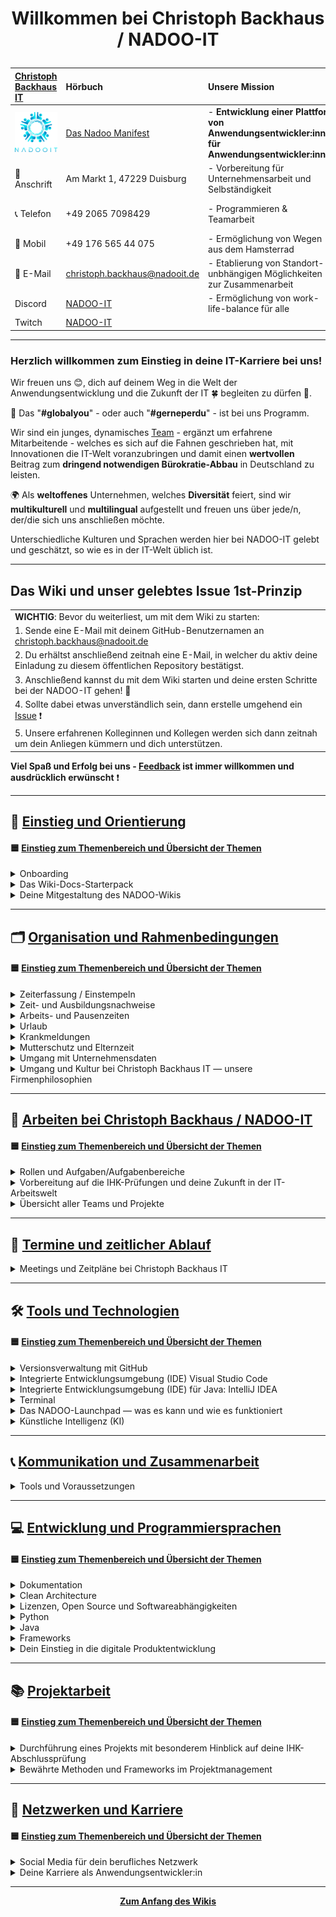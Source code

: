 # <p align="center">Willkommen bei Christoph Backhaus / NADOO-IT</p>

| [Christoph Backhaus IT](https://wirrettendeinezeit.de) | **Hörbuch**                                                                                                                                                | **Unsere Mission**                                                                              | **Unsere Kernwerte**                                                                           |
| :----------------------------------------------------- | :--------------------------------------------------------------------------------------------------------------------------------------------------------- | :---------------------------------------------------------------------------------------------- | :--------------------------------------------------------------------------------------------- |
| ![NADOO-IT](images/nadooit.png)                        | [Das Nadoo Manifest](https://open.spotify.com/playlist/46JIKBvnuF7tYp9RSVUMFC?si=5e7145b2b7d34bc4&trk=public_post_comment-text&nd=1&dlsi=fb9cdd3ba7aa415a) | - **Entwicklung einer Plattform von Anwendungsentwickler:innen für Anwendungsentwickler:innen** | - **Es gibt keine Fehler, sondern ausschließlich Chancen, sich gemeinsam weiterzuentwickeln!** |
| 🏣 Anschrift                                           | Am Markt 1, 47229 Duisburg                                                                                                                                 | - Vorbereitung für Unternehmensarbeit und Selbständigkeit                                       | - **Es gibt keine dummen Fragen!**                                                             |
| 📞 Telefon                                             | +49 2065 7098429                                                                                                                                           | - Programmieren & Teamarbeit                                                                    | - **nur gemeinsam/zusammen sind wir stark!**                                                   |
| 📱 Mobil                                               | +49 176 565 44 075                                                                                                                                         | - Ermöglichung von Wegen aus dem Hamsterrad                                                     |                                                                                                |
| 📧 E-Mail                                              | <christoph.backhaus@nadooit.de>                                                                                                                            | - Etablierung von Standort-unbhängigen Möglichkeiten zur Zusammenarbeit                         |                                                                                                |
| Discord                                                | [NADOO-IT](https://discord.gg/Ffv4JTFE7E)                                                                                                                  | - Ermöglichung von work-life-balance für alle                                                   | -Vereinbarkeit von Job & Familie                                                               |
| Twitch                                                 | [NADOO-IT](https://www.twitch.tv/nadooit_christophba)                                                                                                      |                                                                                                 |                                                                                                |

---

### Herzlich willkommen zum Einstieg in deine IT-Karriere bei uns!

Wir freuen uns 😊, dich auf deinem Weg in die Welt der Anwendungsentwicklung und die Zukunft der IT 🍀 begleiten zu dürfen 🙏.

🤝 Das "**#globalyou**" - oder auch "**#gerneperdu**" - ist bei uns Programm.

Wir sind ein junges, dynamisches [Team](https://github.com/orgs/NADOOIT/people) - ergänzt um erfahrene Mitarbeitende - welches es sich auf die Fahnen geschrieben hat, mit Innovationen die IT-Welt voranzubringen und damit einen **wertvollen** Beitrag zum **dringend notwendigen Bürokratie-Abbau** in Deutschland zu leisten.

🌍 Als **weltoffenes** Unternehmen, welches **Diversität** feiert, sind wir **multikulturell** und **multilingual** aufgestellt und freuen uns über jede/n, der/die sich uns anschließen möchte.

Unterschiedliche Kulturen und Sprachen werden hier bei NADOO-IT gelebt und geschätzt, so wie es in der IT-Welt üblich ist.

---

## Das Wiki und unser gelebtes Issue 1st-Prinzip

|                                                                                                                                           |
| :---------------------------------------------------------------------------------------------------------------------------------------- |
| **WICHTIG**: Bevor du weiterliest, um mit dem Wiki zu starten:                                                                            |
| 1. Sende eine E-Mail mit deinem GitHub-Benutzernamen an <christoph.backhaus@nadooit.de>                                                   |
| 2. Du erhältst anschließend zeitnah eine E-Mail, in welcher du aktiv deine Einladung zu diesem öffentlichen Repository bestätigst.        |
| 3. Anschließend kannst du mit dem Wiki starten und deine ersten Schritte bei der NADOO-IT gehen! 🚀                                       |
| 4. Sollte dabei etwas unverständlich sein, dann erstelle umgehend ein [Issue](https://github.com/NADOOIT/NADOO-Wiki/issues/new/choose) ❗ |
| 5. Unsere erfahrenen Kolleginnen und Kollegen werden sich dann zeitnah um dein Anliegen kümmern und dich unterstützen.                    |

**Viel Spaß und Erfolg bei uns - [Feedback](/docs/01-organisation/07-feedback-kultur/README.md) ist immer willkommen und ausdrücklich erwünscht** ❗

---

<!-- Einstieg & Orientierung -->

## 📘 [**Einstieg und Orientierung**](docs/00-willkommen/README.md)

#### 🟦 [**Einstieg zum Themenbereich und Übersicht der Themen**](docs/00-willkommen/README.md)

<details>
<summary>Onboarding</summary>

&nbsp;&nbsp;🔹 [Leitfaden für deinen ersten Tag](/docs/00-willkommen/01-leitfaden/README.md)

</details>

<details>
<summary>Das Wiki-Docs-Starterpack</summary>

&nbsp;&nbsp;🔹 [NADOO-IT for Newbies: die wichtigsten Docs für deine Einstiegsphase](/docs/00-willkommen/02-starterpack/README.md)

</details>

<details>
<summary>Deine Mitgestaltung des NADOO-Wikis</summary>

&emsp;🎨 [**Der Wiki-Doc-Styleguide:** Einführung und Inhaltsverzeichnis](/docs/00-willkommen/03-styleguide/README.md)

&nbsp;&nbsp;🔹 [[Textvorlage / Template] Platzhalter für leere Docs](/docs/00-willkommen/03-styleguide/00-platzhalter/README.md) <br>
&emsp;&emsp;◻️ [Step-by-Step: so verwendest du die Vorlage](/docs/00-willkommen/03-styleguide/00-platzhalter/01-anleitung/README.md) <br>
&emsp;&emsp;◻️ [Vorschau des Platzhalters zur Ansicht im Browser](/docs/00-willkommen/03-styleguide/00-platzhalter/02-vorschau/README.md) <br>

</details>

---

<!-- 1. Organisation und Rahmenbedingungen -->

## 🗂️ [**Organisation und Rahmenbedingungen**](docs/01-organisation/README.md)

#### 🟦 [**Einstieg zum Themenbereich und Übersicht der Themen**](docs/01-organisation/README.md)

<!-- Zeiterfassung mit NADOO-Launchpad -->

<details>
<summary>Zeiterfassung / Einstempeln </summary>
  
  &nbsp;&nbsp;🔹 [Erfassung deiner Arbeits- und Pausenzeiten mit dem NADOO-Launchpad](docs/01-organisation/01-zeiterfassung/README.md) 
  <!-- ↑ hier nachträglich die Feature-Erklärung / Anleitung zur Zeiterfassung aus dem Launchpad-Guide in Themenabschnitt Tools rüberkopieren (bleibt weiterhin auch im Launchpad-Guide, NICHT ausschneiden). ggf. um Einleitungstext bzw. wenn notwendig/sinnvoll, weitere Infos ergänzen -->
</details>

<!-- Zeit- und Ausbildungsnachweise -->

<details>
<summary>Zeit- und Ausbildungsnachweise</summary>

&emsp;📄 [Kapitel-Übersicht](docs/01-organisation/02-zeit_und_ausbildungsnachweise/README.md)

&nbsp;&nbsp;🔹 [Beispiele für Ausbildungs- und Zeitnachweise](docs/01-organisation/02-zeit_und_ausbildungsnachweise/01-beispiele/README.md) <br>
&nbsp;&nbsp;🔹 [Dateibenennungsrichtlinien](docs/01-organisation/02-zeit_und_ausbildungsnachweise/02-dateibenennung/README.md) <br>
&nbsp;&nbsp;🔹 [Überprüfung der Dateinamen](/docs/01-organisation/02-zeit_und_ausbildungsnachweise/03-ueberpruefung/README.md) <br>

</details>

<!-- Arbeitszeit und Pausen -->

<details>
<summary>Arbeits- und Pausenzeiten</summary>

&nbsp;&nbsp;🔹 [Arbeitszeit und Pausen](docs/01-organisation/03-arbeits_und_pausenzeiten/README.md)

</details>

<!-- Urlaub -->

<details>
<summary>Urlaub</summary>

&nbsp;&nbsp;🔹 [Urlaubsregelung](docs/01-organisation/04-urlaub/README.md)

</details>

<!-- Krankmeldungen -->

<details>
<summary>Krankmeldungen</summary>

&nbsp;&nbsp;🔹 [Ablauf bei Krankmeldungen](docs/01-organisation/05-krankmeldungen/README.md)

</details>

<!-- Mutterschutz und Elternzeit -->

<details>
<summary>Mutterschutz und Elternzeit</summary>

&nbsp;&nbsp;🔹 [Gesetzliche Regelungen zu Mutterschutz und Elternzeit](/docs/01-organisation/06-mutterschutz_und_elternzeit/README.md)

</details>

<!-- Datenschutz -->

<details>
<summary>Umgang mit Unternehmensdaten</summary>

&nbsp;&nbsp;🔹 [Umgang mit Unternehmensdaten bei Christoph Backhaus IT — Sicherheit und Vertraulichkeit als oberste Priorität](/docs/01-organisation/07-datenschutz/README.md)

</details>

<!-- NADOO-Philosophie -->

<details>
<summary>Umgang und Kultur bei Christoph Backhaus IT — unsere Firmenphilosophien</summary>

&emsp;📄 [Kapitel-Übersicht](/docs/01-organisation/08-firmenphilosophie/README.md)

&nbsp;&nbsp;🔹 [Unsere Verhaltensregeln](/docs/01-organisation/08-firmenphilosophie/01-verhaltensregeln/README.md) <br>
&nbsp;&nbsp;🔹 [Meinungsaustausch bei Christoph Backhaus IT: eine Kultur, die von Feedback lebt](/docs/01-organisation/08-firmenphilosophie/02-feedback-kultur/README.md) <br>
&nbsp;&nbsp;🔹 [KAIZEN bei Christoph Backhaus IT: eine Kultur der kontinuierlichen Verbesserung](/docs/01-organisation/08-firmenphilosophie/03-kaizen/README.md) <br>

</details>

---

<!-- 2. Arbeiten bei NADOO -->

## 🏢 [**Arbeiten bei Christoph Backhaus / NADOO-IT**](/docs/02-arbeiten_bei_nadoo/README.md)

#### 🟦 [**Einstieg zum Themenbereich und Übersicht der Themen**](/docs/02-arbeiten_bei_nadoo/README.md)

<!-- Rollen und Aufgaben/Aufgabenbereiche -->

<details>
<summary>Rollen und Aufgaben/Aufgabenbereiche</summary>

&emsp;📄 [Kapitel-Übersicht](/docs/02-arbeiten_bei_nadoo/01-rollen_und_aufgaben/README.md)

&nbsp;&nbsp;🔹 [Rolle: Dokumentar(ist):in](/docs/02-arbeiten_bei_nadoo/01-rollen_und_aufgaben/01-dokumentar/README.md) <br>
&nbsp;&nbsp;🔹 [Rolle: Researcher:in](/docs/02-arbeiten_bei_nadoo/01-rollen_und_aufgaben/02-researcher/README.md) <br>
&nbsp;&nbsp;🔹 [Rolle: Entwickler:in](/docs/02-arbeiten_bei_nadoo/01-rollen_und_aufgaben/03-entwickler/README.md) <br>
&nbsp;&nbsp;🔹 [Rolle: Tester:in](/docs/02-arbeiten_bei_nadoo/01-rollen_und_aufgaben/04-tester/README.md) <br>
&nbsp;&nbsp;🔹 [Rolle: Teamkoordinator:in](/docs/02-arbeiten_bei_nadoo/01-rollen_und_aufgaben/05-teamkoordinator/README.md) <br>

</details>

<!-- Prüfungs-Vorbereitung und Präsentationstraining -->

<details>
<summary>Vorbereitung auf die IHK-Prüfungen und deine Zukunft in der IT-Arbeitswelt</summary>

&emsp;📄 [Kapitel-Übersicht](/docs/02-arbeiten_bei_nadoo/02-training_und_vorbereitung/README.md)

&nbsp;&nbsp;🔹 [Trainingsbeiträge](/docs/02-arbeiten_bei_nadoo/02-training_und_vorbereitung/01-trainingsbeitraege/README.md) <br>
&nbsp;&nbsp;🔹 [Präsentationstraining](/docs/02-arbeiten_bei_nadoo/02-training_und_vorbereitung/02-praesentationstraining/README.md) <br>

</details>

<!-- Übersicht der Teams (alt und aktiv) -->

<details>
<summary>Übersicht aller Teams und Projekte</summary>

&emsp;📄 [Kapitel-Übersicht](/docs/02-arbeiten_bei_nadoo/03-teams/README.md)

&nbsp;&nbsp;🔹 [Derzeit aktive Teams](docs/02-arbeiten_bei_nadoo/03-teams/01-aktive_teams/README.md) <br>
&nbsp;&nbsp;🔹 [Team-Archiv: ehemalige Teams und ihre abgeschlossenen Projekte](docs/02-arbeiten_bei_nadoo/03-teams/02-team_archiv/README.md) <br>

</details>

---

<!-- 3. Meetings und Zeitpläne -->

## 📅 [**Termine und zeitlicher Ablauf**](/docs/03-meetings/README.md)

<details>
<summary>Meetings und Zeitpläne bei Christoph Backhaus IT</summary>

&emsp;📄 [Kapitel-Übersicht](/docs/03-meetings/README.md)

&nbsp;&nbsp;🔹 [Zeitpläne des allgemeinen Morgenmeetings](/docs/03-meetings/01-allgemein-morgens/README.md) <br>
&nbsp;&nbsp;🔹 [11er-Meeting](/docs/03-meetings/02-11er/README.md) <br>
&nbsp;&nbsp;🔹 [Teamkoordinator:innen-Meeting](/docs/03-meetings/03-teamkoordination/README.md) <br>
&nbsp;&nbsp;🔹 [33er-Meeting](/docs/03-meetings/04-33er/README.md) <br>

</details>

---

<!-- 4. Tools und Technologien -->

## 🛠️ [**Tools und Technologien**](/docs/04-tools/README.md)

#### 🟦 [**Einstieg zum Themenbereich und Übersicht der Themen**](/docs/04-tools/README.md)

<!-- Github -->

<details>
<summary>Versionsverwaltung mit GitHub</summary>

&emsp;📄 [Kapitel-Übersicht](/docs/04-tools/01-github/README.md)

&nbsp;&nbsp;🔹 [**Repository**](/docs/04-tools/01-github/01-repository/README.md) <br>
&nbsp;&nbsp;🔹 [**Branches**](/docs/04-tools/01-github/02-branches/README.md) <br>
&emsp;&emsp;◻️ [GitHub Branch Protection: Sicherheit und Qualität im Entwicklungsprozess](/docs/04-tools/01-github/02-branches/01-protection/README.md) <br><br>
&nbsp;&nbsp;🔹 [**Pull Requests**](/docs/04-tools/01-github/03-pull-requests/README.md) <br>
&emsp;&emsp;◻️ [Merge Konflikte](/docs/04-tools/01-github/03-pull-requests/01-merge-konflikte/README.md) <br>
&emsp;&emsp;◻️ [Code Review](/docs/04-tools/01-github/03-pull-requests/02-code-review/README.md) <br><br>
&nbsp;&nbsp;🔹 [**Issues**](/docs/04-tools/01-github/04-issues/README.md) <br>
&emsp;&emsp;◻️ [Selbstständig Veränderungen innerhalb des Wikis vornehmen: ein kleiner Guide](/docs/04-tools/01-github/04-issues/01-wiki-guide/README.md) <br>
&emsp;&emsp;◻️ [Labels](/docs/04-tools/01-github/04-issues/02-labels/README.md) <br>
&emsp;&emsp;◻️ [Types](/docs/04-tools/01-github/04-issues/03-types/README.md) <br>
&emsp;&emsp;◻️ [Assignees](/docs/04-tools/01-github/04-issues/04-assignees/README.md) <br>
&emsp;&emsp;◻️ [Milestones](/docs/04-tools/01-github/04-issues/05-milestones/README.md) <br>
&emsp;&emsp;◻️ [Projects](/docs/04-tools/01-github/04-issues/06-projects/README.md) <br>
&emsp;&emsp;◻️ [Discussions](/docs/04-tools/01-github/04-issues/07-discussions/README.md) <br>
&emsp;&emsp;◻️ [Templates](/docs/04-tools/01-github/04-issues/08-templates/README.md) <br><br>
&nbsp;&nbsp;🔹 [**Actions**](/docs/04-tools/01-github/05-actions/README.md) <br>
&nbsp;&nbsp;🔹 [**GitHub-Notifications und Visual Studio Code**](/docs/04-tools/01-github/06-notifications/README.md) <br>
&nbsp;&nbsp;🔹 [**Die GitHub-Suchfunktion effizient nutzen**](/docs/04-tools/01-github/07-suche/README.md) <br>
&nbsp;&nbsp;🔹 [**Markdown**](/docs/04-tools/01-github/08-markdown/README.md) <br>

</details>

<!-- Visual Studio Code -->

<details>
<summary>Integrierte Entwicklungsumgebung (IDE) Visual Studio Code</summary>

&emsp;📄 [Kapitel-Übersicht](/docs/04-tools/02-vscode/README.md)

&nbsp;&nbsp;🔹 [Installation und Einrichtung](/docs/04-tools/02-vscode/01-installation/README.md) <br>
&nbsp;&nbsp;🔹 [Plugins und Erweiterungen](/docs/04-tools/02-vscode/02-plugins/README.md) <br>
&nbsp;&nbsp;🔹 [Workspaces (Arbeitsbereiche)](/docs/04-tools/02-vscode/03-workspaces/README.md) <br>
&nbsp;&nbsp;🔹 [Editorfunktionen und IntelliSense](/docs/04-tools/02-vscode/04-editor/README.md) <br>
&nbsp;&nbsp;🔹 [Terminal und Debugging](/docs/04-tools/02-vscode/05-debugging/README.md) <br>

</details>

<!-- IntelliJ IDEA -->

<details>
<summary>Integrierte Entwicklungsumgebung (IDE) für Java: IntelliJ IDEA</summary>

&emsp;📄 [Kapitel-Übersicht](/docs/04-tools/03-intellij/README.md)

&nbsp;&nbsp;🔹 [IntelliJ IDEA — Ein Überblick](/docs/04-tools/03-intellij/01-ueberblick/README.md) <br>
&nbsp;&nbsp;🔹 [Installation und Einrichtung](/docs/04-tools/03-intellij/02-installation/README.md) <br>

</details>

<!-- Terminal -->

<details>
<summary>Terminal</summary>

&nbsp;&nbsp;🔹 [Das Terminal — die Grundlagen](/docs/04-tools/04-terminal/README.md)

</details>

<!-- Launchpad -->

<details>
<summary>Das NADOO-Launchpad — was es kann und wie es funktioniert</summary>

&emsp;📄 [Kapitel-Übersicht](/docs/04-tools/05-launchpad/README.md)

&nbsp;&nbsp;🔹 [**Das NADOO-Launchpad - ein grundlegender Überblick**](/docs/04-tools/05-launchpad/01-ueberblick/README.md) <br>
&emsp;&emsp;◻️ [Installation [Windows]](/docs/04-tools/05-launchpad/01-ueberblick/01-windows/README.md) <br>
&emsp;&emsp;◻️ [Installation [MAC]](/docs/04-tools/05-launchpad/01-ueberblick/02-mac/README.md) <br><br>
&nbsp;&nbsp;🔹 [**Der Launchpad-Feature-Guide: Funktions- und Anwendungsweise aller Features und Komponenten**](/docs/04-tools/05-launchpad/02-features/README.md) <br>
&emsp;&emsp;◻️ [[Feature-Guide] Menüleiste](/docs/04-tools/05-launchpad/02-features/01-menu/README.md) <br>
&emsp;&emsp;◻️ [[Feature-Guide] Berechtigungen](/docs/04-tools/05-launchpad/02-features/02-berechtigungen/README.md) <br>
&emsp;&emsp;◻️ [[Feature-Guide]: Tokens](/docs/04-tools/05-launchpad/01-guide/03-tokens/README.md) <br>
&emsp;&emsp;◻️ [[Feature-Guide] Erfassung der Arbeitszeiten](/docs/04-tools/05-launchpad/02-features/04-zeiterfassung/README.md) <br>
&emsp;&emsp;◻️ [[Feature-Guide] Projektverwaltung](/docs/04-tools/05-launchpad/02-features/05-projektverwaltung/README.md) <br>
&emsp;&emsp;◻️ [[Feature-Guide] Aktivitäten](/docs/04-tools/05-launchpad/02-features/06-aktivitaeten/README.md) <br>
&emsp;&emsp;◻️ [[Feature-Guide]: Wochenübersicht](/docs/04-tools/05-launchpad/02-features/07-wochenuebersicht/README.md) <br>
&emsp;&emsp;◻️ [[Feature-Guide] Watchdog](/docs/04-tools/05-launchpad/02-features/08-watchdog/README.md) <br>
&emsp;&emsp;◻️ [[Feature-Guide] Create Snippets](/docs/04-tools/05-launchpad/02-features/09-create_snippets/README.md) <br>
&emsp;&emsp;◻️ [[Feature-Guide] Function Names](/docs/04-tools/05-launchpad/02-features/10-function_names/README.md) <br>
&emsp;&emsp;◻️ [[Feature-Guide] Tokens versenden](/docs/04-tools/05-launchpad/02-features/11-t_bar_senden/README.md) <br><br>
&nbsp;&nbsp;🔹 [**Video-Tutorials und Demonstrationen**](/docs/04-tools/05-launchpad/03-videos/README.md) <br>

</details>

<!-- KI -->

<details>
<summary>Künstliche Intelligenz (KI)</summary>

&emsp;📄 [Kapitel-Übersicht](/docs/04-tools/06-ki/README.md)

&nbsp;&nbsp;🔹 [KI‐Nutzung: Ein umfassender Leitfaden](/docs/04-tools/06-ki/01-leitfaden/README.md) <br>
&nbsp;&nbsp;🔹 [Large Language Model (LLM) und das Apple MLX (MacOS Silicon) Framework — ein Vergleich](/docs/04-tools/06-ki/02-llm-mlx/README.md) <br>
&nbsp;&nbsp;🔹 [Nutzung der Gemini API – eine Anleitung](/docs/04-tools/06-ki/03-gemini/README.md) <br>

</details>

---

<!-- 5. Kommunikation -->

## 📞 [**Kommunikation und Zusammenarbeit**](/docs/05-kommunikation/README.md)

<details>
<summary>Tools und Voraussetzungen</summary>

&emsp;📄 [Kapitel-Übersicht](/docs/05-kommunikation/README.md)

&nbsp;&nbsp;🔹 [**Discord: Die zentrale Kommunikationsplattform bei Christoph Backhaus / NADOO-IT**](/docs/05-kommunikation/01-discord/README.md) <br>
&emsp;&emsp;◻️ [Anmeldung und Einrichtung](/docs/05-kommunikation/01-discord/01-einrichtung/README.md) <br><br>
&nbsp;&nbsp;🔹 [**Video- und Bildschirmübertragung**](/docs/05-kommunikation/02-webcam/README.md) <br>
&emsp;&emsp;◻️ [Das Android-Smartphone als Webcam nutzen](/docs/05-kommunikation/02-webcam/01-droidcam/README.md) <br>
&emsp;&emsp;◻️ [Das iPhone als Webcam für den Mac verwenden](/docs/05-kommunikation/02-webcam/02-ios/README.md) <br>

</details>

---

<!-- 6. Entwicklung und Programmiersprachen -->

## 💻 [**Entwicklung und Programmiersprachen**](/docs/06-entwicklung/README.md)

#### 🟦 [**Einstieg zum Themenbereich und Übersicht der Themen**](/docs/06-entwicklung/README.md)

<details>
<summary>Dokumentation</summary>

&nbsp;&nbsp;🔹 [Dokumentation](/docs/06-entwicklung/01-dokumentation/README.md)

</details>

<!-- Clean Architecture -->

<details>
<summary>Clean Architecture</summary>

&emsp;📄 [Kapitel-Übersicht](/docs/06-entwicklung/02-clean_architecture/README.md)

&nbsp;&nbsp;🔹 [Clean Architecture in der Praxis](/docs/06-entwicklung/02-clean_architecture/01-praxisbeispiel/README.md) <br>
&nbsp;&nbsp;🔹 [Best Practices und Tipps für Einsteiger(-Teams)](/docs/06-entwicklung/02-clean_architecture/02-best_practices/README.md) <br>

</details>

<!-- Lizenzen und Open Source -->

<details>
<summary>Lizenzen, Open Source und Softwareabhängigkeiten</summary>
  
  &nbsp;&nbsp;🔹 [Lizenzen, Open Source und die Welt der Softwareabhängigkeiten](docs/06-entwicklung/06-digitale_produkte/03-lizenzen_open_source/README.md) <br>

</details>

<!-- Python -->

<details>
<summary>Python</summary>

&emsp;📄 [Kapitel-Übersicht](docs/06-entwicklung/04-python/README.md)

&nbsp;&nbsp;🔹 [**Erste Schritte**](/docs/06-entwicklung/04-python/01-einstieg/README.md) <br>
&emsp;&emsp;◻️ [Python und virtuelle Umgebungen — ein Überblick](/docs/06-entwicklung/04-python/01-einstieg/01-virtuelle_umgebungen/README.md) <br>
&emsp;&emsp;◻️ [Installation und Erstellung der virtuellen Umgebung](/docs/06-entwicklung/04-python/01-einstieg/02-installation/README.md) <br>
&emsp;&emsp;◻️ [Python-Grundkonzepte: Veranschaulichung anhand eines Beispielskripts](/docs/06-entwicklung/04-python/01-einstieg/03-grundkonzept_bsp/README.md) <br><br>
&nbsp;&nbsp;🔹 [**Debugging in Python**](/docs/04-entwicklung/04-python/02-debugging/README.md) <br>

</details>

<!-- Java -->

<details>
<summary>Java</summary>
  
  &emsp;📄 [Kapitel-Übersicht](docs/06-entwicklung/05-java/README.md) <!-- vorsorglich angelegt, da hier wohl noch mehr Inhalte eingeplant sind -->
  
  &nbsp;&nbsp;🔹 [Java](/docs/06-entwicklung/05-java/README.md)
  
</details>

<!-- Frameworks -->

<details>
<summary>Frameworks</summary>

&emsp;📄 [Kapitel-Übersicht](docs/06-entwicklung/06-frameworks/README.md)

&nbsp;&nbsp;🔹 [**Das NADOO-IT-Framework**](/docs/06-entwicklung/06-frameworks/06-frameworks/01-nadoo_framework/README.md)

&nbsp;&nbsp;🔹 [**Briefcase und Toga: Python-Frameworks für plattformübergreifende Apps**](/docs/06-entwicklung/06-frameworks/02-briefcase_und_toga/README.md) <br>
&emsp;&emsp;◻️ [Briefcase](/docs/06-entwicklung/06-frameworks/02-briefcase_und_toga/01-briefcase/README.md) <br>
&emsp;&emsp;◻️ [Toga](/docs/06-entwicklung/06-frameworks/02-briefcase_und_toga/02-toga/README.md) <br>
&emsp;&emsp;◻️ [Briefcase und Toga Hand in Hand - die beiden Tools im Vergleich und in Kombination](/docs/06-entwicklung/06-frameworks/02-briefcase_und_toga/03-zusammenspiel/README.md) <br>
&emsp;&emsp;◻️ [Debugging und Fehlerbehandlung in Briefcase und Toga](/docs/06-entwicklung/06-frameworks/02-briefcase_und_toga/04-debugging/README.md) <br>

</details>

<!-- Digitale Produktentwicklung -->

<details>
<summary>Dein Einstieg in die digitale Produktentwicklung</summary>

&emsp;📄 [Kapitel-Übersicht](docs/06-entwicklung/07-digitale_produktentwicklung/README.md)

&nbsp;&nbsp;🔹 [Phase 1: Ideenfindung und Projektvorbereitung](docs/06-entwicklung/07-digitale_produktentwicklung/01-idee_und_vorbereitung/README.md) <br>
&nbsp;&nbsp;🔹 [Phase 2: Von der Idee zur Umsetzung](docs/06-entwicklung/07-digitale_produktentwicklung/02-umsetzung/README.md) <br>
&nbsp;&nbsp;🔹 [Phase 3: Feedback und Testing](docs/06-entwicklung/07-digitale_produktentwicklung/03-feedback_und_testing/README.md) <br>

</details>

---

<!-- 7. Methoden -->

## 📚 [Projektarbeit](/docs/07-methoden_und_projekte/README.md)

#### 🟦 [**Einstieg zum Themenbereich und Übersicht der Themen**](/docs/07-methoden_und_projekte/README.md)

<details>
<summary>Durchführung eines Projekts mit besonderem Hinblick auf deine IHK-Abschlussprüfung</summary>

&emsp;📄 [Kapitel-Übersicht](/docs/07-methoden_und_projekte/README.md)

&nbsp;&nbsp;🔹 [**Zeitmanagement**](/docs/07-methoden_und_projekte/01-zeitmanagement/README.md) <br>
&nbsp;&nbsp;🔹 [**Projektplanung**](/docs/07-methoden_und_projekte/02-planung/README.md) <br>
&emsp;&emsp;◻️ [Leitfaden zur Erstellung eines Projektantrags](/docs/07-methoden_und_projekte/02-planung/01-antrag/README.md) <br><br>
&nbsp;&nbsp;🔹 [**Projektmanagement**](/docs/07-methoden_und_projekte/03-projektmanagement/README.md) <br>
&nbsp;&nbsp;🔹 [**Projektphasen**](/docs/07-methoden_und_projekte/04-phasen/README.md) <br>
&nbsp;&nbsp;🔹 [**Das IHK-Abschlussprojekt**](/docs/07-methoden_und_projekte/05-abschlussprojekt/README.md) <br>

</details>

<!-- Methoden und Frameworks? -->

<details>
<summary>Bewährte Methoden und Frameworks im Projektmanagement</summary>

&emsp;📄 [Kapitel-Übersicht](/docs/07-methoden_und_projekte/02-methoden/README.md)

&nbsp;&nbsp;🔹 [Scrum](/docs/07-methoden/02-methoden_und_projekte/01-scrum/README.md) <br>
&nbsp;&nbsp;🔹 [Kanban](/docs/07-methoden/02-methoden_und_projekte/02-kanban/README.md) <br>

</details>

---

<!--8. Netzwerken und Karriere-->

## 🚀 [Netzwerken und Karriere](/docs/08-karriere/README.md)

#### 🟦 [**Einstieg zum Themenbereich und Übersicht der Themen**](/docs/08-karriere/README.md)

<!-- Social Media zum Netzwerken -->

<details>
<summary>Social Media für dein berufliches Netzwerk</summary>

&emsp;📄 [Kapitel-Übersicht](/docs/08-karriere/01-social_media_netzwerk/README.md)

&nbsp;&nbsp;🔹 [Dein GitHub-Profil](/docs/08-karriere/01-social_media_netzwerk/01-github/README.md) <br>
&nbsp;&nbsp;🔹 [Dein LinkedIn-Profil](/docs/08-karriere/01-social_media_netzwerk/02-linkedin/README.md) <br>
&nbsp;&nbsp;🔹 [Dein Xing-Profil](/docs/08-karriere/01-social_media_netzwerk/03-xing/README.md) <br>
&nbsp;&nbsp;🔹 [Online-Kalender mit Doodle einrichten und in LinkedIn-Profil integrieren](/docs/08-karriere/01-social_media_netzwerk/04-doodle_kalender/README.md) <br>

</details>

<!-- Anwendungsentwickler-Karriere - Tipps, Hinweise, Empfehlungen und Ähnliches -->

<details>
<summary>Deine Karriere als Anwendungsentwickler:in</summary>

&emsp;📄 [Kapitel-Übersicht](/docs/08-karriere/02-anwendungsentwickler_beruf/README.md)

&nbsp;&nbsp;🔹 [**Die Verantwortung und Unsicherheit des Programmierer‐Daseins**](/docs/08-karriere/02-anwendungsentwickler_beruf/01-programmierer_dasein/README.md) <br>
&nbsp;&nbsp;🔹 [**Das Bewerbungsverfahren im IT-Sektor**](/docs/08-karriere/02-anwendungsentwickler_beruf/02-bewerbungsverfahren/README.md) <br>
&emsp;&emsp;◻️ [IT-Lebenslauf-101](/docs/08-karriere/02-anwendungsentwickler_beruf/02-bewerbungsverfahren//01-lebenslauf/README.md) <br>
&emsp;&emsp;◻️ [Technische Interviews und Coding-Aufgaben im Bewerbungsverfahren](/docs/08-karriere/02-anwendungsentwickler_beruf/02-bewerbungsverfahren//02-technisches_interview/README.md) <br>
&emsp;&emsp;◻️ [Do's & Dont's bei der Bewerbung um eine Stelle als Anwendungsentwickler](/docs/08-karriere/02-anwendungsentwickler_beruf/02-bewerbungsverfahren//03-dos_and_donts/README.md) <br><br>
&nbsp;&nbsp;🔹 [**Mögliche interessante Orte zum Arbeiten und Lernen**](/docs/08-karriere/02-anwendungsentwickler_beruf/03-lernen_und_arbeiten/README.md) <br>
&nbsp;&nbsp;🔹 [**Karrieremöglichkeiten bei Christoph Backhaus IT**](/docs/08-karriere/02-anwendungsentwickler_beruf/04-karriere_bei_nadoo/README.md) <br>

</details>

---

<p  align="center"><a href="/docs/00-willkommen/README.md"><strong>Zum Anfang des Wikis</strong></a></p>
